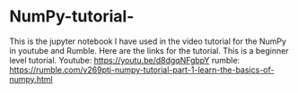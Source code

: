 # NumPy-tutorial-
This is the jupyter notebook I have used in the video tutorial for the NumPy in youtube and Rumble.
Here are the links for the tutorial. This is a beginner level tutorial.
Youtube: https://youtu.be/d8dgqNFgbpY
rumble: https://rumble.com/v269pti-numpy-tutorial-part-1-learn-the-basics-of-numpy.html

